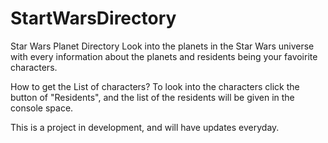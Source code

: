 # StartWarsDirectory
Star Wars Planet Directory
Look into the planets in the Star Wars universe with every information about the planets and residents being your favoirite characters. 

How to get the List of characters?
To look into the characters click the button of "Residents", and the list of the residents will be given in the console space.

This is a project in development, and will have updates everyday.
